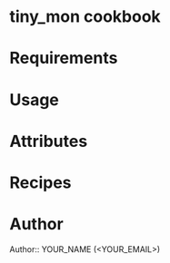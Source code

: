 # tiny_mon cookbook

# Requirements

# Usage

# Attributes

# Recipes

# Author

Author:: YOUR_NAME (<YOUR_EMAIL>)
